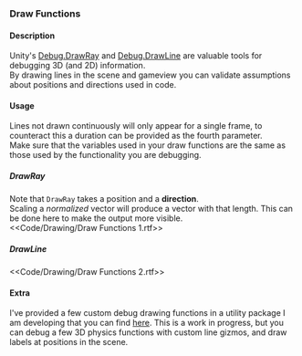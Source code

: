 ### Draw Functions
#### Description
Unity's [Debug.DrawRay](https://docs.unity3d.com/ScriptReference/Debug.DrawRay.html) and [Debug.DrawLine](https://docs.unity3d.com/ScriptReference/Debug.DrawLine.html) are valuable tools for debugging 3D (and 2D) information.  
By drawing lines in the scene and gameview you can validate assumptions about positions and directions used in code.
#### Usage
Lines not drawn continuously will only appear for a single frame, to counteract this a duration can be provided as the fourth parameter.  
Make sure that the variables used in your draw functions are the same as those used by the functionality you are debugging.
##### DrawRay
Note that `DrawRay` takes a position and a **direction**.  
Scaling a *normalized* vector will produce a vector with that length. This can be done here to make the output more visible.  
<<Code/Drawing/Draw Functions 1.rtf>>  

##### DrawLine

<<Code/Drawing/Draw Functions 2.rtf>>  

#### Extra
I've provided a few custom debug drawing functions in a utility package I am developing that you can find [here](https://github.com/vertxxyz/Troubleshooter.Debugging). This is a work in progress, but you can debug a few 3D physics functions with custom line gizmos, and draw labels at positions in the scene.